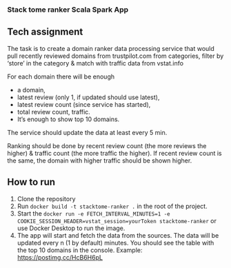 ### Stack tome ranker Scala Spark App

## Tech assignment

The task is to create a domain ranker data processing service that
would pull recently reviewed domains from trustpilot.com from categories,
filter by ‘store’ in the category & match with traffic data from vstat.info

For each domain there will be enough
* a domain,
* latest review (only 1, if updated should use latest),
* latest review count (since service has started),
* total review count, traffic.
* It’s enough to show top 10 domains.

The service should update the data at least every 5 min.

Ranking should be done by recent review count (the more reviews the higher) & traffic count (the more traffic the higher).
If recent review count is the same, the domain with higher traffic should be shown higher.


## How to run
1. Clone the repository
2. Run `docker build -t stacktome-ranker .` in the root of the project.
3. Start the `docker run -e FETCH_INTERVAL_MINUTES=1 -e COOKIE_SESSION_HEADER=vstat_session=yourToken stacktome-ranker` or use Docker Desktop to run the image.
4. The app will start and fetch the data from the sources. The data will be updated every n (1 by default) minutes.
   You should see the table with the top 10 domains in the console. Example: https://postimg.cc/HcB6H6pL
